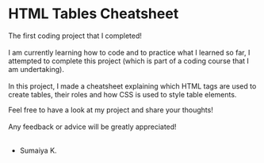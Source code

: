 <h1>HTML Tables Cheatsheet</h1>
<p>
  The first coding project that I completed!
  <br>
  <br>
  I am currently learning how to code and to practice what I  learned so far, I attempted to complete this project (which is part of a coding course that I am undertaking).
  <br>
  <br>
  In this project, I made a cheatsheet explaining which HTML tags are used to create tables, their roles and how CSS is used to style table elements.<br>
  
  Feel free to have a look at my project and share your thoughts!
  <br>
  <br>
  Any feedback or advice will be greatly appreciated!
  <br>
  <br>
- Sumaiya K.
</p>
